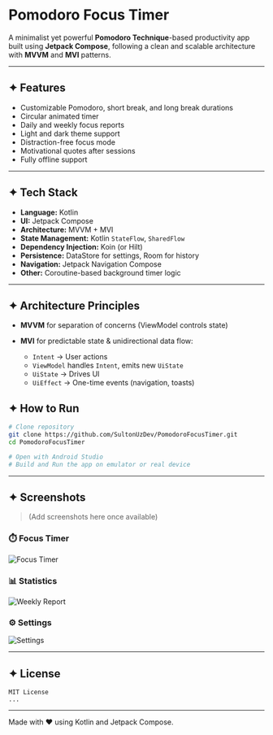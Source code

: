 # Pomodoro Focus Timer

A minimalist yet powerful **Pomodoro Technique**-based productivity app built using **Jetpack Compose**, following a clean and scalable architecture with **MVVM** and **MVI** patterns.

---

## ✦ Features

- Customizable Pomodoro, short break, and long break durations
- Circular animated timer
- Daily and weekly focus reports
- Light and dark theme support
- Distraction-free focus mode
- Motivational quotes after sessions
- Fully offline support

---

## ✦ Tech Stack

- **Language:** Kotlin
- **UI:** Jetpack Compose
- **Architecture:** MVVM + MVI
- **State Management:** Kotlin `StateFlow`, `SharedFlow`
- **Dependency Injection:** Koin (or Hilt)
- **Persistence:** DataStore for settings, Room for history
- **Navigation:** Jetpack Navigation Compose
- **Other:** Coroutine-based background timer logic

---


## ✦ Architecture Principles

- **MVVM** for separation of concerns (ViewModel controls state)

- **MVI** for predictable state & unidirectional data flow:

  - `Intent` → User actions
  - `ViewModel` handles `Intent`, emits new `UiState`
  - `UiState` → Drives UI
  - `UiEffect` → One-time events (navigation, toasts)


## ✦ How to Run

```bash
# Clone repository
git clone https://github.com/SultonUzDev/PomodoroFocusTimer.git
cd PomodoroFocusTimer

# Open with Android Studio
# Build and Run the app on emulator or real device
```

---

## ✦ Screenshots

> (Add screenshots here once available)

### ⏱️ Focus Timer
![Focus Timer](img/img1.png)

### 📊  Statistics
![Weekly Report](img/img4.png)

### ⚙️ Settings
![Settings](img/img5.png)

---

## ✦ License

```
MIT License
...
```

---

Made with ❤️ using Kotlin and Jetpack Compose.
